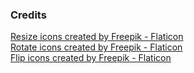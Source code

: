 ﻿### Credits

<a href="https://www.flaticon.com/free-icons/resize" title="resize icons">Resize icons created by Freepik - Flaticon</a>  
<a href="https://www.flaticon.com/free-icons/rotate" title="rotate icons">Rotate icons created by Freepik - Flaticon</a>  
<a href="https://www.flaticon.com/free-icons/flip" title="flip icons">Flip icons created by Freepik - Flaticon</a>  
